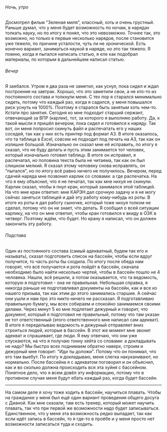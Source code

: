 ###### Ночь, утро
Досмотрел фильм "Зеленая миля", классный, хоть и очень грустный. 
Раньше думал, что у меня будет возможность по ночам, в нарядах толкать науку, но по итогу я понял, что это невозможно. Точнее так, это возможно, но только в первые несколько нарядов, после становится уже тяжело, по причине усталости, чуть ли не хронической. 
Есть конечно вариант, заниматься наукой в наряде, но это так тяжело. Я помню, когда я пытался написать статью, я еле как подобрал материалы, по которым в дальнейшем написал статью.
###### Вечер
Я заебался. Утром я два раза не заметил, как уснул, пока сидел и ждал построения на завтрак. Хорошо, что это заметили свои, а не кто-то из постоянного состава и толкнули меня. С тех пор я старался минимально сидеть, потому что каждый раз, когда я садился, у меня повышался риск уснуть на 1000%. Поэтому я старался быть занятым хоть чем-то.
Кстати про занятия. Сегодня ко мне подходит старший сержант, отвечающий за ВПР (карлик), тот, за которого я выполняю работу. Да, к такой мысли я пришёл вечером, пока сидел и готовился к наряду. Так вот, он меня попросил скинуть файл и распечатать его у наших соседей, так как у них есть принтер под формат А3. В итоге оказалось, что та таблица в Excel, совсем не подходит под печать на А3, так как он излишне большой. 
Изначально он сказал мне её исправить, по итогу я сказал, что не буду делать и пусть этим занимается тот человек, который изначально готовил таблицу. В итоге он исправил, я распечатал, но половина текста была не читаема, так как он был слишком мелкий. Я сказал этому человеку снова исправлять, он "пытался", но по итогу всё равно ничего не получилось.
Вечером, перед сдачей наряда мне позвонил карлик со словами: а где распечатка. На что я ему объяснил, что я не печатал, так как мне нихуя не скинули. Карлик сказал, чтобы я пнул кран, который занимался этой таблицей. На что мне кран ответил: мне КАРЭН дал срочную задачу и я не могу сейчас заняться таблицей и дай эту работу кому-нибудь из роты. 
В итоге из роты я дал работу сыночке, который тоже нихуя толком не сделал, потому что он не знает, что делать. Я сообщил о всей ситуации карлику, на что он мне ответил, чтобы кран готовился к вкиду в ОЗК в четверг. Поэтому ждём, что будет. Но крану я написал, что он должен закончить эту работу.
###### Подстава
Один из постоянного состава (самый адекватный, будем так его и называть), сказал подготовить список на бассейн, чтобы если вдруг получится, то часть роты бы сходила.
По итогу после обеда нам говорят, что всё получается и рота пойдёт в бассейн, сначала необходимо было найти несколько чертей, чтобы в бассейн пошло не 4 человека. Нашли, всё решили, а потом оказывается, что та ведомость, которую я подготовил - она не правильная. 
Небольшая справка, я никогда раньше не подготавливал документы на бассейн, как и все из нашего призыва, так как этим до этого занимались старшие. А сейчас они ушли и нам про это никто ничего не рассказал.
Я подготавливаю правильную бумагу, мы всех собираем и спокойно занимаемся своими делами. Через минут 5 ко мне подлетает дежурный и говорит, что документ, который я подготовил не правильный, потому что там указан не тот ответственный (этого ответственного мне написал сам адекват). В итоге я переделываю ведомость и дежурный отправляет вниз строиться людей, которые в бассейн. В этот же момент мне звонит адекват и спрашивает, где люди. Я ему отвечаю, что они уже спускаются, на что я получаю тонну хейта со словами: а докладывать не надо?
Мы быстро всех поднимаем обратно наверх, строим и дежурный мне говорит: "Иди ты доложи". Потому что он понимал, что его там выебут. По итогу я докладываю, меня слегка накуканивают, но нормально.
После бассейна я с адекватом поговорил и он объяснил, как и во сколько должна происходить вся эта хуйня с бассейном. Понятное дело, что я всем довёл эту информацию, потому что в противном случае меня будут ебать каждый раз, когда будет бассейн.

---
На самом деле я хочу тоже ходить в бассейн, научиться плавать. Чтобы на гражданке у меня был ещё один вариант проведения общего досуга с Дианой. Как мне сказали, там есть тренер, который может научить плавать, так что при первой же возможности надо будет записываться. Единственное, что у меня эта возможность редко выпадает, так как если идёт запись в бассейн, то я где-то в проёбе и у меня просто нет возможности записаться туда и сходить.
